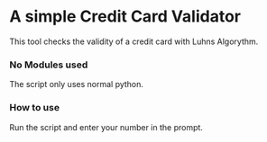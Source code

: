 # A simple Credit Card Validator 
This tool checks the validity of a credit card with Luhns Algorythm.

### No Modules used
The script only uses normal python.

### How to use
Run the script and enter your number in the prompt. 